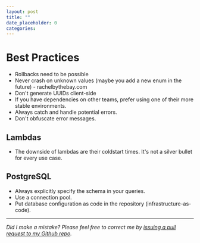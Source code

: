 ```yaml
---
layout: post
title: ""
date_placeholder: 0
categories: 
---
```


# Best Practices

* Rollbacks need to be possible
* Never crash on unknown values (maybe you add a new enum in the future) - rachelbythebay.com
* Don't generate UUIDs client-side
* If you have dependencies on other teams, prefer using one of their more stable environments.
* Always catch and handle potential errors.
* Don't obfuscate error messages.


## Lambdas
* The downside of lambdas are their coldstart times. It's not a silver bullet for every use case.

## PostgreSQL
* Always explicitly specify the schema in your queries.
* Use a connection pool.
* Put database configuration as code in the repository (infrastructure-as-code).


---

*Did I make a mistake? Please feel free to correct me by [issuing a pull request to my Github repo](https://github.com/Sundin/sundin.github.io).*
